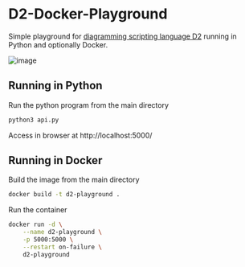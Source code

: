 # D2-Docker-Playground

Simple playground for [diagramming scripting language D2](https://github.com/terrastruct/d2) running in Python and optionally Docker.

![image](https://user-images.githubusercontent.com/23462440/204005280-42357ab8-4772-47a1-93d7-3550660f1673.png)

## Running in Python

Run the python program from the main directory
```bash
python3 api.py
```

Access in browser at http://localhost:5000/

## Running in Docker

Build the image from the main directory
```bash
docker build -t d2-playground .
```

Run the container
```bash
docker run -d \
    --name d2-playground \
    -p 5000:5000 \
    --restart on-failure \
    d2-playground
```
